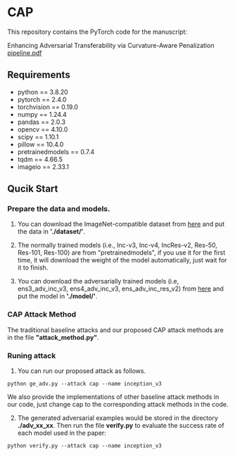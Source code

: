 # CAP
This repository contains the PyTorch code for the manuscript:

Enhancing Adversarial Transferability via Curvature-Aware Penalization
[pipeline.pdf](https://github.com/user-attachments/files/22210433/pipeline.pdf)

## Requirements
* python == 3.8.20
* pytorch == 2.4.0
* torchvision == 0.19.0
* numpy == 1.24.4
* pandas == 2.0.3
* opencv == 4.10.0
* scipy == 1.10.1
* pillow == 10.4.0
* pretrainedmodels == 0.7.4
* tqdm == 4.66.5
* imageio == 2.33.1


## Qucik Start
### Prepare the data and models.
1. You can download the ImageNet-compatible dataset from [here](https://github.com/Zhijin-Ge/STM/tree/main/dataset) and put the data in **'./dataset/'**.

2. The normally trained models (i.e., Inc-v3, Inc-v4, IncRes-v2, Res-50, Res-101, Res-100) are from "pretrainedmodels", if you use it for the first time, it will download the weight of the model automatically, just wait for it to finish. 

3. You can download the adversarially trained models (i.e, ens3_adv_inc_v3, ens4_adv_inc_v3, ens_adv_inc_res_v2) from [here](https://drive.google.com/drive/folders/1O_3HIHFeAjycR0z_px7Mb_XqKqyDm7eK?usp=drive_link) and put the model in **'./model/'**.

### CAP Attack Method
The traditional baseline attacks and our proposed CAP attack methods are in the file __"attack_method.py"__.


### Runing attack
1. You can run our proposed attack as follows. 
```
python ge_adv.py --attack cap --name inception_v3
```
We also provide the implementations of other baseline attack methods in our code, just change cap to the corresponding attack methods in the code.

2. The generated adversarial examples would be stored in the directory **./adv_xx_xx**. Then run the file **verify.py** to evaluate the success rate of each model used in the paper:
```
python verify.py --attack cap --name inception_v3
```






